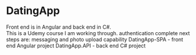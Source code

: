 # DatingApp
Front end is in Angular and back end in C#.  
This is a Udemy course I am working through.
authentication complete
next steps are: messaging and photo upload capability
DatingApp-SPA - front end Angular project
DatingApp.API - back end C# project

